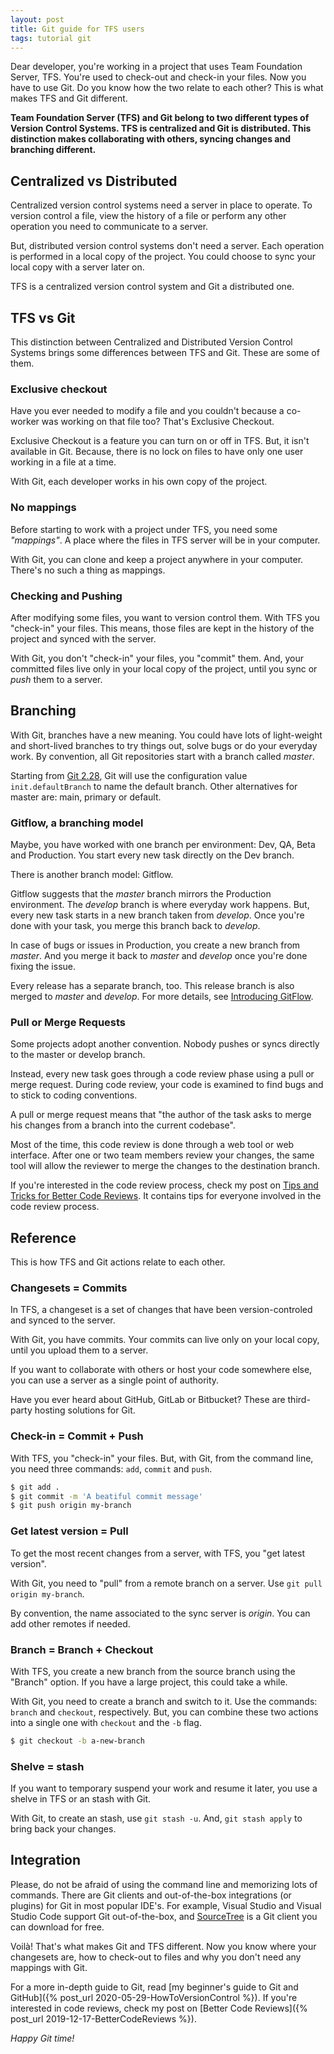 ```yaml
---
layout: post
title: Git guide for TFS users
tags: tutorial git
---
```


Dear developer, you're working in a project that uses Team Foundation Server, TFS. You're used to check-out and check-in your files. Now you have to use Git. Do you know how the two relate to each other? This is what makes TFS and Git different.

**Team Foundation Server (TFS) and Git belong to two different types of Version Control Systems. TFS is centralized and Git is distributed. This distinction makes collaborating with others, syncing changes and branching different.**

## Centralized vs Distributed

Centralized version control systems need a server in place to operate. To version control a file, view the history of a file or perform any other operation you need to communicate to a server.

But, distributed version control systems don't need a server. Each operation is performed in a local copy of the project. You could choose to sync your local copy with a server later on.

TFS is a centralized version control system and Git a distributed one.

## TFS vs Git

This distinction between Centralized and Distributed Version Control Systems brings some differences between TFS and Git. These are some of them.

### Exclusive checkout

Have you ever needed to modify a file and you couldn't because a co-worker was working on that file too? That's Exclusive Checkout.

Exclusive Checkout is a feature you can turn on or off in TFS. But, it isn't available in Git. Because, there is no lock on files to have only one user working in a file at a time.

With Git, each developer works in his own copy of the project.

### No mappings

Before starting to work with a project under TFS, you need some _"mappings"_. A place where the files in TFS server will be in your computer. 

With Git, you can clone and keep a project anywhere in your computer. There's no such a thing as mappings.

### Checking and Pushing

After modifying some files, you want to version control them. With TFS you "check-in" your files. This means, those files are kept in the history of the project and synced with the server.

With Git, you don't "check-in" your files, you "commit" them. And, your committed files live only in your local copy of the project, until you sync or _push_ them to a server.

## Branching

With Git, branches have a new meaning. You could have lots of light-weight and short-lived branches to try things out, solve bugs or do your everyday work. By convention, all Git repositories start with a branch called _master_.

Starting from [Git 2.28](https://github.blog/2020-07-27-highlights-from-git-2-28/#introducing-init-defaultbranch), Git will use the configuration value `init.defaultBranch` to name the default branch. Other alternatives for master are: main, primary or default.

### Gitflow, a branching model

Maybe, you have worked with one branch per environment: Dev, QA, Beta and Production. You start every new task directly on the Dev branch.

There is another branch model: Gitflow.

Gitflow suggests that the _master_ branch mirrors the Production environment. The _develop_ branch is where everyday work happens. But, every new task starts in a new branch taken from _develop_. Once you're done with your task, you merge this branch back to _develop_.

In case of bugs or issues in Production, you create a new branch from _master_. And you merge it back to _master_ and _develop_ once you're done fixing the issue.

Every release has a separate branch, too. This release branch is also merged to _master_ and _develop_. For more details, see [Introducing GitFlow](https://datasift.github.io/gitflow/IntroducingGitFlow.html).

### Pull or Merge Requests

Some projects adopt another convention. Nobody pushes or syncs directly to the master or develop branch.

Instead, every new task goes through a code review phase using a pull or merge request. During code review, your code is examined to find bugs and to stick to coding conventions.

A pull or merge request means that "the author of the task asks to merge his changes from a branch into the current codebase".

Most of the time, this code review is done through a web tool or web interface. After one or two team members review your changes, the same tool will allow the reviewer to merge the changes to the destination branch.

<div class="message">If you're interested in the code review process, check my post on <a href="/2019/12/17/BetterCodeReviews">Tips and Tricks for Better Code Reviews</a>. It contains tips for everyone involved in the code review process.</div>

## Reference

This is how TFS and Git actions relate to each other.

### Changesets = Commits

In TFS, a changeset is a set of changes that have been version-controled and synced to the server.

With Git, you have commits. Your commits can live only on your local copy, until you upload them to a server.

If you want to collaborate with others or host your code somewhere else, you can use a server as a single point of authority.

Have you ever heard about GitHub, GitLab or Bitbucket? These are third-party hosting solutions for Git.

### Check-in = Commit + Push

With TFS, you "check-in" your files. But, with Git, from the command line, you need three commands: `add`, `commit` and `push`.

```bash
$ git add .
$ git commit -m 'A beatiful commit message'
$ git push origin my-branch
```

### Get latest version = Pull

To get the most recent changes from a server, with TFS, you "get latest version".

With Git, you need to "pull" from a remote branch on a server. Use `git pull origin my-branch`.

By convention, the name associated to the sync server is _origin_. You can add other remotes if needed.

### Branch = Branch + Checkout

With TFS, you create a new branch from the source branch using the "Branch" option. If you have a large project, this could take a while.

With Git, you need to create a branch and switch to it. Use the commands: `branch` and `checkout`, respectively. But, you can combine these two actions into a single one with `checkout` and the `-b` flag.

```bash
$ git checkout -b a-new-branch
```

### Shelve = stash

If you want to temporary suspend your work and resume it later, you use a shelve in TFS or an stash with Git.

With Git, to create an stash, use `git stash -u`. And, `git stash apply` to bring back your changes.

## Integration

Please, do not be afraid of using the command line and memorizing lots of commands. There are  Git clients and out-of-the-box integrations (or plugins) for Git in most popular IDE's. For example, Visual Studio and Visual Studio Code support Git out-of-the-box, and [SourceTree](https://www.sourcetreeapp.com/) is a Git client you can download for free.

Voilà! That's what makes Git and TFS different. Now you know where your changesets are, how to check-out to files and why you don't need any mappings with Git.

For a more in-depth guide to Git, read [my beginner's guide to Git and GitHub]({% post_url 2020-05-29-HowToVersionControl %}). If you're interested in code reviews, check my post on [Better Code Reviews]({% post_url 2019-12-17-BetterCodeReviews %}).

_Happy Git time!_